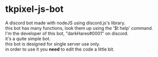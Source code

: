 # tkpixel-js-bot

A discord bot made with nodeJS using discord.js's library.<br/>
this bot has many functions, look them up using the '$t help' command.<br/>
I'm the developer of this bot, "darkHares#0001" on discord.<br/>
it's a quite simple bot.<br/>
this bot is designed for single server use only.<br/>
in order to use it you <b>need</b> to edit the code a little bit.
